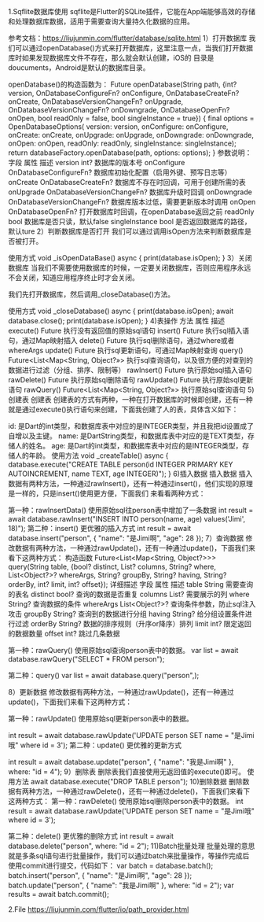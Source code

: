 1.Sqflite数据库使用
sqflite是Flutter的SQLite插件，它能在App端能够高效的存储和处理数据库数据，适用于需要查询大量持久化数据的应用。

参考文档：https://liujunmin.com/flutter/database/sqlite.html
1）打开数据库
我们可以通过openDatabase()方式来打开数据库，这里注意一点，当我们打开数据库时如果发现数据库文件不存在，那么就会默认创建，iOS的
目录是doucuments，Android是默认的数据库目录。

openDatabase()的构造函数为：
Future<Database> openDatabase(String path,
    {int? version,
    OnDatabaseConfigureFn? onConfigure,
    OnDatabaseCreateFn? onCreate,
    OnDatabaseVersionChangeFn? onUpgrade,
    OnDatabaseVersionChangeFn? onDowngrade,
    OnDatabaseOpenFn? onOpen,
    bool readOnly = false,
    bool singleInstance = true}) {
  final options = OpenDatabaseOptions(
      version: version,
      onConfigure: onConfigure,
      onCreate: onCreate,
      onUpgrade: onUpgrade,
      onDowngrade: onDowngrade,
      onOpen: onOpen,
      readOnly: readOnly,
      singleInstance: singleInstance);
  return databaseFactory.openDatabase(path, options: options);
}
参数说明：
字段	属性	描述
version	int?	数据库的版本号
onConfigure	OnDatabaseConfigureFn?	数据库初始化配置（启用外键、预写日志等）
onCreate	OnDatabaseCreateFn?	数据库不存在时回调，可用于创建所需的表
onUpgrade	OnDatabaseVersionChangeFn?	数据库升级时回调
onDowngrade	OnDatabaseVersionChangeFn?	数据库版本过低，需要更新版本时调用
onOpen	OnDatabaseOpenFn?	打开数据库时回调，在openDatabase返回之前
readOnly	bool	数据库是否只读，默认false
singleInstance	bool	是否返回数据库的路径，默认ture
2）判断数据库是否打开
我们可以通过调用isOpen方法来判断数据库是否被打开。

使用方式
void _isOpenDataBase() async {
    print(database.isOpen);
}
3）关闭数据库
当我们不需要使用数据库的时候，一定要关闭数据库，否则应用程序永远不会关闭，知道应用程序终止时才会关闭。

我们先打开数据库，然后调用_closeDatabase()方法。

使用方式
void _closeDatabase() async {
    print(database.isOpen);
    await database.close();
    print(database.isOpen);
}
4)表操作
方法	         属性	     描述
execute()	Future	执行没有返回值的原始sql语句
insert()	Future	执行sql插入语句，通过Map映射插入
delete()	Future	执行sql删除语句，通过where或者whereArgs
update()	Future	执行sql更新语句，可通过Map映射查询
query()	Future<List<Map<String, Object?»>	执行sql查询语句，以及很方便的对查到的数据进行过滤（分组、排序、限制等）
rawInsert()	Future	执行原始sql插入语句
rawDelete()	Future	执行原始sql删除语句
rawUpdate()	Future	执行原始sql更新语句
rawQuery()	Future<List<Map<String, Object?»>	执行原始sql查询语句
5)创建表
创建表
创建表的方式有两种，一种在打开数据库的时候即创建，还有一种就是通过execute()执行语句来创建，下面我创建了人的表，具体含义如下：

id: 是Dart的int类型，和数据库表中对应的是INTEGER类型，并且我把id设置成了自增以及主键。
name: 是DartString类型，和数据库表中对应的是TEXT类型，存储人的姓名。
age: 是Dart的int类型，和数据库表中对应的是INTEGER类型，存储人的年龄。
使用方法
void _createTable() async {
	database.execute("CREATE TABLE person(id INTEGER PRIMARY KEY AUTOINCREMENT, name TEXT, age INTEGER)");
}
6)插入数据
插入数据
插入数据有两种方法，一种通过rawInsert()，还有一种通过insert()，他们实现的原理是一样的，只是insert()使用更方便，下面我们
来看看两种方式：

第一种：rawInsertData()
使用原始sql往person表中增加了一条数据
int result = await database.rawInsert("INSERT INTO person(name, age) values('Jimi', 18)");
第二种：insert()
更优雅的插入方式
int result = await database.insert("person", {
  "name": "是Jimi啊",
  "age": 28
});
7）查询数据
修改数据有两种方法，一种通过rawUpdate()，还有一种通过update()，下面我们来看下这两种方式：
构造函数
Future<List<Map<String, Object?>>> query(String table,
                                         {bool? distinct,
                                          List<String>? columns,
                                          String? where,
                                          List<Object?>? whereArgs,
                                          String? groupBy,
                                          String? having,
                                          String? orderBy,
                                          int? limit,
                                          int? offset});
详细描述
字段	      属性	  描述
table	String	需要查询的表名
distinct	bool?	查询的数据是否重复
columns	List?	需要展示的列
where	String?	查询数据的条件
whereArgs	List<Object?>?	查询条件参数，防止sql注入攻击
groupBy	String?	查询到的数据进行分组
having	String?	给分组设置条件进行过滤
orderBy	String?	数据的排序规则（升序or降序）排列
limit	int?	限定返回的数据数量
offset	int?	跳过几条数据

第一种：rawQuery()
使用原始sql查询person表中的数据。
var list = await database.rawQuery("SELECT * FROM person");

第二种：query()
var list = await database.query("person",);

8）更新数据
修改数据有两种方法，一种通过rawUpdate()，还有一种通过update()，下面我们来看下这两种方式：

第一种：rawUpdate()
使用原始sql更新person表中的数据。

int result = await database.rawUpdate('UPDATE person SET name = "是Jimi哦" where id = 3');
第二种：update()
更优雅的更新方式

int result = await database.update("person", {
  "name": "我是Jimi啊"
}, where: "id = 4");
9）删除表
删除表我们直接使用无返回值的execute()即可。
使用方法
await database.execute("DROP TABLE person");
10)删除数据
删除数据有两种方法，一种通过rawDelete()，还有一种通过delete()，下面我们来看下这两种方式：
第一种：rawDelete()
使用原始sql删除person表中的数据。
int result = await database.rawUpdate('UPDATE person SET name = "是Jimi哦" where id = 3');

第二种：delete()
更优雅的删除方式
int result = await database.delete("person", where: "id = 2");
11)Batch批量处理
批量处理的意思就是多条sql语句进行批量操作，我们可以通过batch来批量操作，等操作完成后使用commit进行提交，代码如下：
var batch = database.batch();
batch.insert("person", {
 "name": "是Jimi啊",
 "age": 28
});
batch.update("person", {
 "name": "我是Jimi啊"
}, where: "id = 2");
var results = await batch.commit();

2.File
https://liujunmin.com/flutter/io/path_provider.html